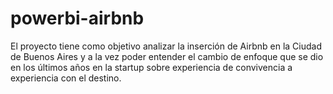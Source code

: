 # powerbi-airbnb
El proyecto tiene como objetivo analizar la inserción de Airbnb en la Ciudad de Buenos Aires y a la vez poder entender el cambio de enfoque que se dio en los últimos años en la startup sobre experiencia de convivencia a experiencia con el destino. 
